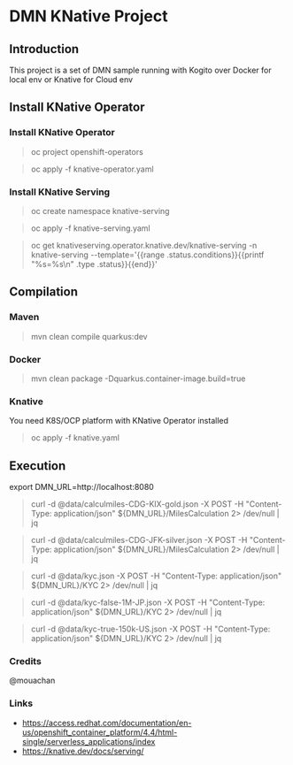 
# DMN KNative Project

## Introduction

This project is a set of DMN sample running with Kogito over Docker for local env or Knative for Cloud env

## Install KNative Operator

### Install KNative Operator

> oc project openshift-operators

> oc apply -f knative-operator.yaml

### Install KNative Serving

> oc create namespace knative-serving

> oc apply -f knative-serving.yaml

> oc get knativeserving.operator.knative.dev/knative-serving -n knative-serving --template='{{range .status.conditions}}{{printf "%s=%s\n" .type .status}}{{end}}'


## Compilation

### Maven

>  mvn clean compile quarkus:dev

### Docker

> mvn clean package -Dquarkus.container-image.build=true

### Knative

You need K8S/OCP platform with KNative Operator installed

> oc apply -f knative.yaml

## Execution

export DMN_URL=http://localhost:8080

> curl -d @data/calculmiles-CDG-KIX-gold.json -X POST -H "Content-Type: application/json"  ${DMN_URL}/MilesCalculation   2> /dev/null | jq 

> curl -d @data/calculmiles-CDG-JFK-silver.json -X POST -H "Content-Type: application/json"  ${DMN_URL}/MilesCalculation   2> /dev/null | jq 

> curl -d @data/kyc.json -X POST -H "Content-Type: application/json"  ${DMN_URL}/KYC   2> /dev/null | jq 

> curl -d @data/kyc-false-1M-JP.json -X POST -H "Content-Type: application/json"  ${DMN_URL}/KYC   2> /dev/null | jq 

> curl -d @data/kyc-true-150k-US.json -X POST -H "Content-Type: application/json"  ${DMN_URL}/KYC   2> /dev/null | jq 


### Credits 

@mouachan

### Links

* <https://access.redhat.com/documentation/en-us/openshift_container_platform/4.4/html-single/serverless_applications/index>
* <https://knative.dev/docs/serving/>

